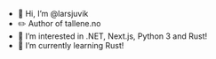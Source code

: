 - 👋 Hi, I’m @larsjuvik
- :pencil2: Author of tallene.no
- 👀 I’m interested in .NET, Next.js, Python 3 and Rust!
- 🌱 I’m currently learning Rust!

<!---
larsjuvik/larsjuvik is a ✨ special ✨ repository because its `README.md` (this file) appears on your GitHub profile.
You can click the Preview link to take a look at your changes.
--->
